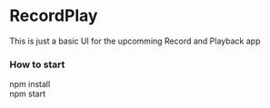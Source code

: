 # RecordPlay
This is just a basic UI for the upcomming Record and Playback app

<h3>How to start </h3>
npm install
<br>
npm start
